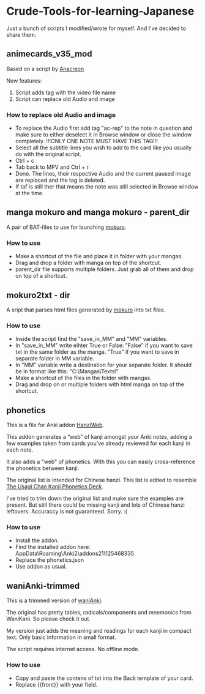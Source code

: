 # Crude-Tools-for-learning-Japanese
Just a bunch of scripts I modified/wrote for myself. And I've decided to share them.

## animecards_v35_mod
Based on a script by [Anacreon](https://anacreondjt.gitlab.io/docs/mpvscript/)

New features:
1) Script adds tag with the video file name
2) Script can replace old Audio and image
### How to replace old Audio and image
* To replace the Audio first add tag "ac-rep" to the note in question and make sure to either deselect it in Browse window or close the window completely.
!!!ONLY ONE NOTE MUST HAVE THIS TAG!!!
* Select all the subtitle lines you wish to add to the card like you usually do with the original script.
* Ctrl + c
* Tab back to MPV and Ctrl + r
* Done. The lines, their respective Audio and the current paused image are replaced and the tag is deleted.
* If taf is still ther that means the note was still selected in Browse window at the time.

## manga mokuro and manga mokuro - parent_dir
A pair of BAT-files to use for launching [mokuro](https://github.com/kha-white/mokuro).
### How to use
* Make a shortcut of the file and place it in folder with your mangas. 
* Drag and drop a folder with manga on top of the shortcut.
* parent_dir file supports multiple folders. Just grab all of them and drop on top of a shortcut.

## mokuro2txt - dir
A sript that parses html files generated by [mokuro](https://github.com/kha-white/mokuro) into txt files.
### How to use
* Inside the script find the "save_in_MM" and "MM" variables.
* In "save_in_MM" write eihter True or False: "False" if you want to save txt in the same folder as the manga. "True" if you want to save in separate folder in MM variable.
* In "MM" variable write a destination for your separate folder. It should be in format like this: "C:\\Mangas\\Texts\\"
* Make a shortcut of the files in the folder with mangas. 
* Drag and drop on or multiple folders with html manga on top of the shortcut.

## phonetics
This is a file for Anki addon [HanziWeb](https://ankiweb.net/shared/info/125468335).

This addon generates a “web” of kanji amongst your Anki notes, adding a few examples taken from cards you’ve already reviewed for each kanji in each note.

It also adds a "web" of phonetics. With this you can easily cross-reference the phonetics between kanji.

The original list is intended for Chinese hanzi. This list is edited to resemble [The Usagi Chan Kanji Phonetics Deck](https://learnjapanese.moe/kanjiphonetics/).

I've tried to trim down the original list and make sure the examples are present. But still there could be missing kanji and lots of Chinese hanzi leftovers. Accuraccy is not guaranteed. Sorry. :(
### How to use
* Install the addon.
* Find the installed addon here: AppData\Roaming\Anki2\addons21\125468335
* Replace the phonetics.json
* Use addon as usual.

## waniAnki-trimmed
This is a trimmed version of [waniAnki](https://damiansh.github.io/waniAnki/instructions).

The original has pretty tables, radicals/components and mnemonics from WaniKani. So please check it out.

My version just adds the meaning and readings for each kanji in compact text. Only basic information in small format.

The script requires internet access. No offline mode.
### How to use
* Copy and paste the contens of txt into the Back template of your card.
* Replace {{front}} with your field.
